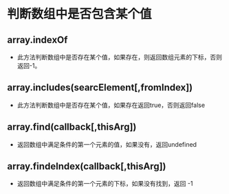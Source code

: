 # 判断数组中是否包含某个值

## array.indexOf

*   此方法判断数组中是否存在某个值，如果存在，则返回数组元素的下标，否则返回-1。

## array.includes(searcElement\[,fromIndex])

*   此方法判断数组中是否存在某个值，如果存在返回true，否则返回false

## array.find(callback\[,thisArg])

*   返回数组中满足条件的第一个元素的值，如果没有，返回undefined

## array.findeIndex(callback\[,thisArg])

*   返回数组中满足条件的第一个元素的下标，如果没有找到，返回 -1
